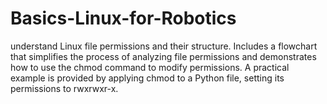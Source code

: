 # Basics-Linux-for-Robotics
understand Linux file permissions and their structure. Includes a flowchart that simplifies the process of analyzing file permissions and demonstrates how to use the chmod command to modify permissions. A practical example is provided by applying chmod to a Python file, setting its permissions to rwxrwxr-x.
